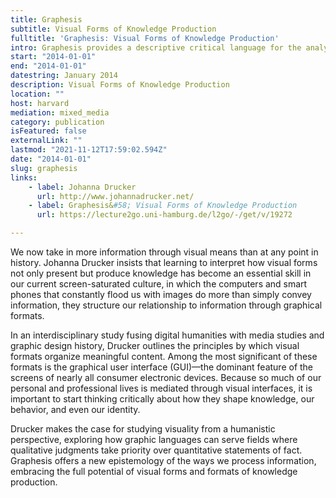 ```yaml
---
title: Graphesis
subtitle: Visual Forms of Knowledge Production
fulltitle: 'Graphesis: Visual Forms of Knowledge Production'
intro: Graphesis provides a descriptive critical language for the analysis of graphical knowledge.
start: "2014-01-01"
end: "2014-01-01"
datestring: January 2014
description: Visual Forms of Knowledge Production
location: ""
host: harvard
mediation: mixed_media
category: publication
isFeatured: false
externalLink: ""
lastmod: "2021-11-12T17:59:02.594Z"
date: "2014-01-01"
slug: graphesis
links:
    - label: Johanna Drucker
      url: http://www.johannadrucker.net/
    - label: Graphesis&#58; Visual Forms of Knowledge Production
      url: https://lecture2go.uni-hamburg.de/l2go/-/get/v/19272

---
```

We now take in more information through visual means than at any point in history. Johanna Drucker insists that learning to interpret how visual forms not only present but produce knowledge has become an essential skill in our current screen-saturated culture, in which the computers and smart phones that constantly flood us with images do more than simply convey information, they structure our relationship to information through graphical formats. 

In an interdisciplinary study fusing digital humanities with media studies and graphic design history, Drucker outlines the principles by which visual formats organize meaningful content. Among the most significant of these formats is the graphical user interface (GUI)—the dominant feature of the screens of nearly all consumer electronic devices. Because so much of our personal and professional lives is mediated through visual interfaces, it is important to start thinking critically about how they shape knowledge, our behavior, and even our identity.

Drucker makes the case for studying visuality from a humanistic perspective, exploring how graphic languages can serve fields where qualitative judgments take priority over quantitative statements of fact. Graphesis offers a new epistemology of the ways we process information, embracing the full potential of visual forms and formats of knowledge production.